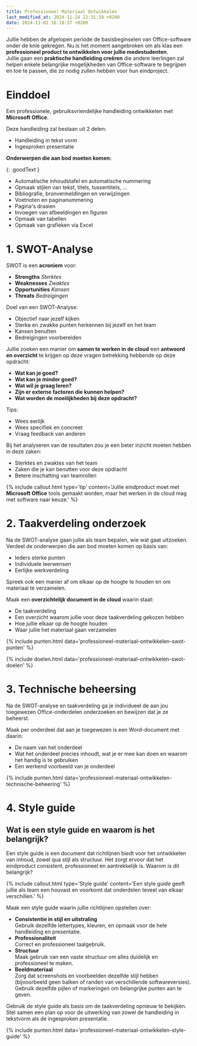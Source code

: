 ```yaml
---
title: Professioneel Materiaal Ontwikkelen
last_modified_at: 2024-11-24 22:31:39 +0200
date: 2024-11-01 16:18:57 +0200
---
```


Jullie hebben de afgelopen periode de basisbeginselen van Office-software onder de knie gekregen. Nu is het moment aangebroken om als klas een **professioneel product te ontwikkelen voor jullie medestudenten**.  
Jullie gaan een **praktische handleiding creëren** die andere leerlingen zal helpen enkele belangrijke mogelijkheden van Office-software te begrijpen en toe te passen, die zo nodig zullen hebben voor hun eindproject.

# Einddoel
Een professionele, gebruiksvriendelijke handleiding ontwikkelen met **Microsoft Office**.

Deze handleiding zal bestaan uit 2 delen:
- Handleiding in tekst vorm
- Ingesproken presentatie

**Onderwerpen die aan bod moeten komen:**

{: .goodText }
- Automatische inhoudstafel en automatische nummering
- Opmaak stijlen van tekst, titels, tussentitels, ...
- Bibliografie, bronvermeldingen en verwijzingen
- Voetnoten en paginanummering
- Pagina's draaien
- Invoegen van afbeeldingen en figuren
- Opmaak van tabellen
- Opmaak van grafieken via Excel

# 1. SWOT-Analyse

SWOT is een **acroniem** voor:
- **Strengths** *Sterktes*
- **Weaknesses** *Zwaktes*
- **Opportunities** *Kansen*
- **Threats** *Bedreigingen*

Doel van een SWOT-Analyse:
- Objectief naar jezelf kijken
- Sterke en zwakke punten herkennen bij jezelf en het team
- Kansen benutten
- Bedreigingen voorbereiden

Jullie zoeken een manier om **samen te werken in de cloud** een **antwoord en overzicht** te krijgen op deze vragen betrekking hebbende op deze opdracht:
- **Wat kan je goed?**
- **Wat kan je minder goed?**
- **Wat wil je graag leren?**
- **Zijn er externe factoren die kunnen helpen?**
- **Wat worden de moeilijkheden bij deze opdracht?**

Tips:
- Wees eerlijk
- Wees specifiek en concreet
- Vraag feedback van anderen

Bij het analyseren van de resultaten zou je een beter inzicht moeten hebben in deze zaken:
- Sterktes en zwaktes van het team
- Zaken die je kan benutten voor deze opdracht
- Betere inschatting van teamrollen

{% include callout.html type='tip' content='Jullie eindproduct moet met **Microsoft Office** tools gemaakt worden, maar het werken in de cloud mag met software naar keuze.' %}

# 2. Taakverdeling onderzoek

Na de SWOT-analyse gaan jullie als team bepalen, wie wat gaat uitzoeken.  
Verdeel de onderwerpen die aan bod moeten komen op basis van:
- Ieders sterke punten
- Individuele leerwensen
- Eerlijke werkverdeling

Spreek ook een manier af om elkaar op de hoogte te houden en om materiaal te verzamelen.

Maak een **overzichtelijk document in de cloud** waarin staat:
- De taakverdeling
- Een overzicht waarom jullie voor deze taakverdeling gekozen hebben
- Hoe jullie elkaar op de hoogte houden
- Waar jullie het materiaal gaan verzamelen

{% include punten.html data='professioneel-materiaal-ontwikkelen-swot-punten' %}

{% include doelen.html data='professioneel-materiaal-ontwikkelen-swot-doelen' %}

# 3. Technische beheersing

Na de SWOT-analyse en taakverdeling ga je individueel de aan jou toegewezen Office-onderdelen onderzoeken en bewijzen dat je ze beheerst.

Maak per onderdeel dat aan je toegewezen is een Word-document met daarin:
- De naam van het onderdeel
- Wat het onderdeel precies inhoudt, wat je er mee kan doen en waarom het handig is te gebruiken
- Een werkend voorbeeld van je onderdeel

{% include punten.html data='professioneel-materiaal-ontwikkelen-technische-beheering' %} 

# 4. Style guide

## Wat is een style guide en waarom is het belangrijk?

Een style guide is een document dat richtlijnen biedt voor het ontwikkelen van inhoud, zowel qua stijl als structuur. Het zorgt ervoor dat het eindproduct consistent, professioneel en aantrekkelijk is. Waarom is dit belangrijk?

{% include callout.html type='Style guide' content='Een style guide geeft jullie als team een houvast en voorkomt dat onderdelen teveel van elkaar verschillen.' %}

Maak een style guide waarin jullie richtlijnen opstellen over:
- **Consistentie in stijl en uitstraling**  
    Gebruik dezelfde lettertypes, kleuren, en opmaak voor de hele handleiding en presentatie.
- **Professionaliteit**  
    Correct en professioneel taalgebruik.
- **Structuur**  
    Maak gebruik van een vaste structuur om alles duidelijk en professioneel te maken.
- **Beeldmateriaal**  
    Zorg dat screenshots en voorbeelden dezelfde stijl hebben (bijvoorbeeld geen balken of randen van verschillende softwareversies).  
    Gebruik dezelfde pijlen of markeringen om belangrijke punten aan te geven.

Gebruik de style guide als basis om de taakverdeling opnieuw te bekijken. Stel samen een plan op voor de uitwerking van zowel de handleiding in tekstvorm als de ingesproken presentatie.

{% include punten.html data='professioneel-materiaal-ontwikkelen-style-guide' %} 
